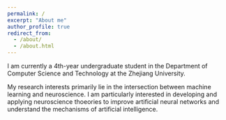 ```yaml
---
permalink: /
excerpt: "About me"
author_profile: true
redirect_from: 
  - /about/
  - /about.html
---
```


I am currently a 4th-year undergraduate student in the Department of Computer Science and Technology at the Zhejiang University.

My research interests primarily lie in the intersection between machine learning and neuroscience. I am particularly interested in developing and applying neuroscience thoeories to improve artificial neural networks and understand the mechanisms of artificial intelligence.
